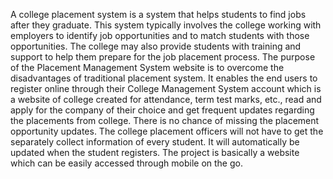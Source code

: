 A college placement system is a system that helps students to find jobs after they graduate. This system typically involves the college working with employers to identify job opportunities and to match students with those opportunities. The college may also provide students with training and support to help them prepare for the job placement process. The purpose of the Placement Management System website is to overcome the disadvantages of traditional placement system. It enables the end users to register online through their College Management System account which is a website of college created for attendance, term test marks, etc., read and apply for the company of their choice and get frequent updates regarding the placements from college. There is no chance of missing the placement opportunity updates. The college placement officers will not have to get the separately collect information of every student. It will automatically be updated when the student registers. The project is basically a website which can be easily accessed through mobile on the go.
